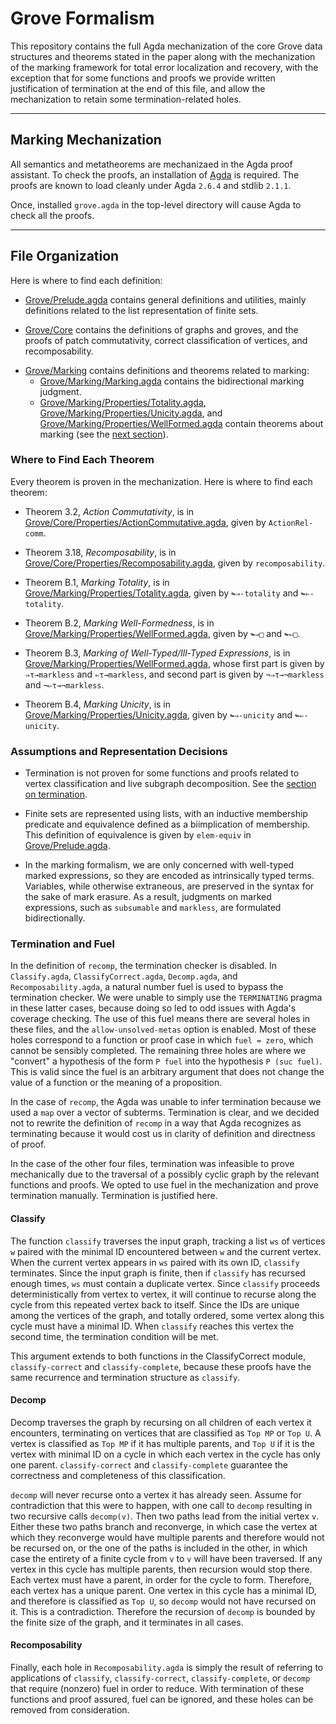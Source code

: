 # Grove Formalism

This repository contains the full Agda mechanization of the core Grove data structures and theorems stated in the paper along with the mechanization of the marking framework for total error localization and recovery, with the exception that for some functions and proofs we provide written justification of termination at the end of this file, and allow the mechanization to retain some termination-related holes. 

---

## Marking Mechanization

All semantics and metatheorems are mechanizaed in the Agda proof assistant. To check the proofs, an installation of [Agda](https://wiki.portal.chalmers.se/agda/pmwiki.php?n=Main.Download) is required. The proofs are known to load cleanly under Agda `2.6.4` and stdlib `2.1.1`.

Once, installed `grove.agda` in the top-level directory will cause Agda to check all the proofs.

---

## File Organization

Here is where to find each definition:

- [Grove/Prelude.agda](./Grove/Prelude.agda) contains general definitions and utilities, mainly definitions related to the list representation of finite sets. 

- [Grove/Core](./Grove/Core) contains the definitions of graphs and groves, and the proofs of patch commutativity, correct classification of vertices, and recomposability.

<!-- - [Grove/Core](./Grove/Core) contains definitions related to the core Grove mechanization:
  - [typ.agda](./core/typ.agda) contains the syntax definition for types, the base, consistency,
        matched arrow and product types, and meet judgments, alongside useful lemmas about types.
  - [uexp.agda](./core/uexp.agda) contains the syntax definition and bidirectional typing
        judgments for unmarked expressions.
  - [mexp.agda](./core/mexp.agda) contains the syntax definition and bidirectional typing
        judgments for marked expressions.
  - [erasure.agda](./core/erasure.agda) contains the definition of mark erasure.
  - [lemmas.agda](./core/lemmas.agda) contains some lemmas about unmarked and marked
        expressions. -->

- [Grove/Marking](./Grove/Marking) contains definitions and theorems related
    to marking:
  - [Grove/Marking/Marking.agda](./Grove/Marking/Marking.agda) contains the bidirectional marking judgment.
  - [Grove/Marking/Properties/Totality.agda](./Grove/Marking/Properties/Totality.agda), [Grove/Marking/Properties/Unicity.agda](./Grove/Marking/Properties/Unicity.agda), and [Grove/Marking/Properties/WellFormed.agda](./Grove/Marking/Properties/WellFormed.agda) contain theorems about marking (see the [next section](#where-to-find-each-theorem)).

### Where to Find Each Theorem

Every theorem is proven in the mechanization. Here is where to find each theorem:

- Theorem 3.2, *Action Commutativity*, is in [Grove/Core/Properties/ActionCommutative.agda](./Grove/Core/Properties/ActionCommutative.agda), given by `ActionRel-comm`.

- Theorem 3.18, *Recomposability*, is in [Grove/Core/Properties/Recomposability.agda](./Grove/Core/Properties/Recomposability.agda), given by `recomposability`.

- Theorem B.1, *Marking Totality*, is in [Grove/Marking/Properties/Totality.agda](./Grove/Marking/Properties/Totality.agda), given by `↬⇒-totality` and `↬⇐-totality`.

- Theorem B.2, *Marking Well-Formedness*, is in [Grove/Marking/Properties/WellFormed.agda](./Grove/Marking/Properties/WellFormed.agda), given by `↬⇒□` and `↬⇐□`.

- Theorem B.3, *Marking of Well-Typed/Ill-Typed Expressions*, is in [Grove/Marking/Properties/WellFormed.agda](./Grove/Marking/Properties/WellFormed.agda), whose first part is given by `⇒τ→markless` and `⇐τ→markless`, and second part is given by `¬⇒τ→¬markless` and `¬⇐τ→¬markless`.

- Theorem B.4, *Marking Unicity*, is in [Grove/Marking/Properties/Unicity.agda](./Grove/Marking/Properties/Unicity.agda), given by `↬⇒-unicity` and `↬⇐-unicity`.

### Assumptions and Representation Decisions

- Termination is not proven for some functions and proofs related to vertex classification and live subgraph decomposition. See the [section on termination](#termination-and-fuel).

- Finite sets are represented using lists, with an inductive membership predicate and equivalence defined as a biimplication of membership. This definition of equivalence is given by `elem-equiv` in [Grove/Prelude.agda](./Grove/Prelude.agda).

- In the marking formalism, we are only concerned with well-typed marked expressions, so they are encoded as intrinsically typed terms. Variables, while otherwise extraneous, are preserved in the syntax for the sake of mark erasure. As a result, judgments on marked expressions, such as `subsumable` and `markless`, are formulated bidirectionally.

<!-- - The consistency rules are slightly different from those in the formalism and paper to facilitate
    a simpler unicity proof for marking. Type inconsistency is defined as the negation of
    consistency, that is, `τ₁ ~̸ τ₂ = ¬ (τ₁ ~ τ₂) = (τ₁ ~ τ₂) → ⊥`. This formulation is equivalent to
    a judgmental definition. -->

<!-- - Conjunctions in the antecedents of theorems have been converted into sequences of implications,
    which has no effect other than to simplify the proof text.

- The formalism and paper do not state exactly what the `num` type is; for simplicity, we use
    unary natural numbers, as defined in [prelude.agda](./Grove/Prelude.agda). -->

### Termination and Fuel

In the definition of `recomp`, the termination checker is disabled. In `Classify.agda`, `ClassifyCorrect.agda`, `Decomp.agda`, and `Recomposability.agda`, a natural number fuel is used to bypass the termination checker. We were unable to simply use the `TERMINATING` pragma in these latter cases, because doing so led to odd issues with Agda's coverage checking. The use of this fuel means there are several holes in these files, and the `allow-unsolved-metas` option is enabled. Most of these holes correspond to a function or proof case in which `fuel = zero`, which cannot be sensibly completed. The remaining three holes are where we "convert" a hypothesis of the form `P fuel` into the hypothesis `P (suc fuel)`. This is valid since the fuel is an arbitrary argument that does not change the value of a function or the meaning of a proposition.

In the case of `recomp`, the Agda was unable to infer termination because we used a `map` over a vector of subterms. Termination is clear, and we decided not to rewrite the definition of `recomp` in a way that Agda recognizes as terminating because it would cost us in clarity of definition and directness of proof. 

In the case of the other four files, termination was infeasible to prove mechanically due to the traversal of a possibly cyclic graph by the relevant functions and proofs. We opted to use fuel in the mechanization and prove termination manually. Termination is justified here. 

#### Classify 

The function `classify` traverses the input graph, tracking a list `ws` of vertices `w` paired with the minimal ID encountered between `w` and the current vertex. When the current vertex appears in `ws` paired with its own ID, `classify` terminates. Since the input graph is finite, then if `classify` has recursed enough times, `ws` must contain a duplicate vertex. Since `classify` proceeds deterministically from vertex to vertex, it will continue to recurse along the cycle from this repeated vertex back to itself. Since the IDs are unique among the vertices of the graph, and totally ordered, some vertex along this cycle must have a minimal ID. When `classify` reaches this vertex the second time, the termination condition will be met.  

This argument extends to both functions in the ClassifyCorrect module, `classify-correct` and `classify-complete`, because these proofs have the same recurrence and termination structure as `classify`.

#### Decomp

Decomp traverses the graph by recursing on all children of each vertex it encounters, terminating on vertices that are classified as `Top MP` or `Top U`. A vertex is classified as `Top MP` if it has multiple parents, and `Top U` if it is the vertex with minimal ID on a cycle in which each vertex in the cycle has only one parent. `classify-correct` and `classify-complete` guarantee the correctness and completeness of this classification. 

`decomp` will never recurse onto a vertex it has already seen. Assume for contradiction that this were to happen, with one call to `decomp` resulting in two recursive calls `decomp(v)`. Then two paths lead from the initial vertex `v`.  Either these two paths branch and reconverge, in which case the vertex at which they reconverge would have multiple parents and therefore would not be recursed on, or the one of the paths is included in the other, in which case the entirety of a finite cycle from `v` to `v` will have been traversed. If any vertex in this cycle has multiple parents, then recursion would stop there. Each vertex must have a parent, in order for the cycle to form. Therefore, each vertex has a unique parent. One vertex in this cycle has a minimal ID, and therefore is classified as `Top U`, so `decomp` would not have recursed on it. This is a contradiction. Therefore the recursion of `decomp` is bounded by the finite size of the graph, and it terminates in all cases.

#### Recomposability

Finally, each hole in `Recomposability.agda` is simply the result of referring to applications of `classify`, `classify-correct`, `classify-complete`, or `decomp` that require (nonzero) fuel in order to reduce. With termination of these functions and proof assured, fuel can be ignored, and these holes can be removed from consideration.  

